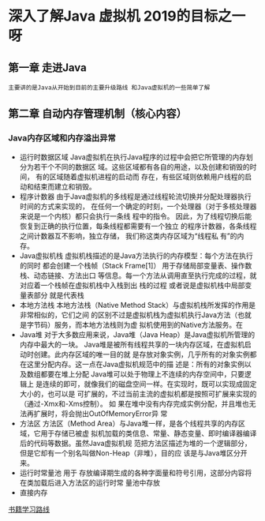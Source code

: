 # 深入了解Java 虚拟机 2019的目标之一呀
## 第一章 走进Java 
    主要讲的是Java从开始到目前的主要升级路线 和Java虚拟机的一些简单了解
##  第二章 自动内存管理机制（核心内容）
 
### Java内存区域和内存溢出异常
 - 运行时数据区域 
 Java虚拟机在执行Java程序的过程中会把它所管理的内存划分为若干个不同的数据区 域。这些区域都有各自的用途，以及创建和销毁的时间，
 有的区域随着虚拟机进程的启动而 存在，有些区域则依赖用户线程的启动和结束而建立和销毁。
-  程序计数器
由于Java虚拟机的多线程是通过线程轮流切换并分配处理器执行时间的方式来实现的， 
在任何一个确定的时刻，一个处理器（对于多核处理器来说是一个内核）都只会执行一条线 程中的指令。
因此，为了线程切换后能恢复到正确的执行位置，每条线程都需要有一个独立 的程序计数器，各条线程之间计数器互不影响，独立存储，
我们称这类内存区域为“线程私 有”的内存。
- Java虚拟机栈
虚拟机栈描述的是Java方法执行的内存模型：每个方法在执行的同时 都会创建一个栈帧（Stack Frame[1]）
用于存储局部变量表、操作数栈、动态链接、方法出口 等信息。每一个方法从调用直至执行完成的过程，就对应着一个栈帧在虚拟机栈中入栈到出 栈的过程
或者说是虚拟机栈中局部变量表部分 就是代表栈
- 本地方法栈
本地方法栈（Native Method Stack）与虚拟机栈所发挥的作用是非常相似的，它们之间 的区别不过是虚拟机栈为虚拟机执行Java方法（也就是字节码）服务，而本地方法栈则为虚 拟机使用到的Native方法服务。在
- Java堆
对于大多数应用来说，Java堆（Java Heap）是Java虚拟机所管理的内存中最大的一块。 Java堆是被所有线程共享的一块内存区域，在虚拟机启动时创建。此内存区域的唯一目的就 
是存放对象实例，几乎所有的对象实例都在这里分配内存。这一点在Java虚拟机规范中的描 述是：所有的对象实例以及数组都要在堆上分配
Java堆可以处于物理上不连续的内存空间中，只要逻辑上 是连续的即可，就像我们的磁盘空间一样。在实现时，既可以实现成固定大小的，也可以是 可扩展的，不过当前主流的虚拟机都是按照可扩展来实现的（通过-Xmx和-Xms控制）。
如 果在堆中没有内存完成实例分配，并且堆也无法再扩展时，将会抛出OutOfMemoryError异 常
- 方法区
方法区（Method Area）与Java堆一样，是各个线程共享的内存区域，它用于存储已被虚 拟机加载的类信息、常量、静态变量、即时编译器编译后的代码等数据。虽然Java虚拟机规 范把方法区描述为堆的一个逻辑部分，但是它却有一个别名叫做Non-Heap（非堆），目的应 该是与Java堆区分开来。
- 运行时常量池
用于 存放编译期生成的各种字面量和符号引用，这部分内容将在类加载后进入方法区的运行时常 量池中存放
- 直接内存

[书籍学习路线](http://www.iocoder.cn/Fight/Java-jvm/)
